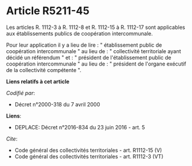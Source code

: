 # Article R5211-45

Les articles R. 1112-3 à R. 1112-8 et R. 1112-15 à R. 1112-17 sont applicables aux établissements publics de coopération
intercommunale. 

Pour leur application il y a lieu de lire : " établissement public de coopération intercommunale " au lieu de : "
collectivité territoriale ayant décidé un référendum " et : " président de l'établissement public de coopération
intercommunale " au lieu de : " président de l'organe exécutif de la collectivité compétente ".

**Liens relatifs à cet article**

_Codifié par_:

  - Décret n°2000-318 du 7 avril 2000

**Liens**:

  - DEPLACE: Décret n°2016-834 du 23 juin 2016 - art. 5

_Cite_:

  - Code général des collectivités territoriales - art. R1112-15 (V)
  - Code général des collectivités territoriales - art. R1112-3 (VT)
